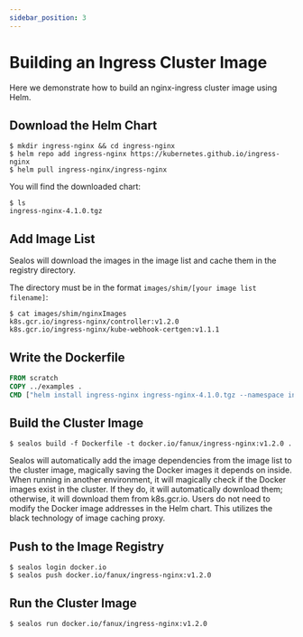 ```yaml
---
sidebar_position: 3
---
```


# Building an Ingress Cluster Image

Here we demonstrate how to build an nginx-ingress cluster image using Helm.

## Download the Helm Chart

```shell
$ mkdir ingress-nginx && cd ingress-nginx
$ helm repo add ingress-nginx https://kubernetes.github.io/ingress-nginx
$ helm pull ingress-nginx/ingress-nginx
```

You will find the downloaded chart:

```shell
$ ls
ingress-nginx-4.1.0.tgz
```

## Add Image List

Sealos will download the images in the image list and cache them in the registry directory.

The directory must be in the format `images/shim/[your image list filename]`:

```shell
$ cat images/shim/nginxImages
k8s.gcr.io/ingress-nginx/controller:v1.2.0
k8s.gcr.io/ingress-nginx/kube-webhook-certgen:v1.1.1
```

## Write the Dockerfile

```Dockerfile
FROM scratch
COPY ../examples .
CMD ["helm install ingress-nginx ingress-nginx-4.1.0.tgz --namespace ingress-nginx --create-namespace"]
```

## Build the Cluster Image

```shell
$ sealos build -f Dockerfile -t docker.io/fanux/ingress-nginx:v1.2.0 .
```

Sealos will automatically add the image dependencies from the image list to the cluster image, magically saving the Docker images it depends on inside. When running in another environment, it will magically check if the Docker images exist in the cluster. If they do, it will automatically download them; otherwise, it will download them from k8s.gcr.io. Users do not need to modify the Docker image addresses in the Helm chart. This utilizes the black technology of image caching proxy.

## Push to the Image Registry

```shell
$ sealos login docker.io
$ sealos push docker.io/fanux/ingress-nginx:v1.2.0
```

## Run the Cluster Image

```shell
$ sealos run docker.io/fanux/ingress-nginx:v1.2.0
```
